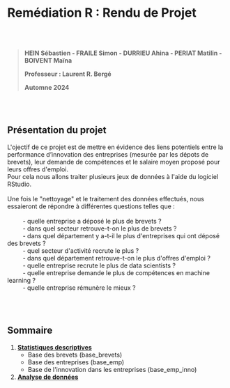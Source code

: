 


# **Remédiation R : Rendu de Projet**  

<br>
<br>

<blockquote>
<p><b>HEIN Sébastien - FRAILE Simon - DURRIEU Ahina - PERIAT Matilin - BOIVENT Maïna</b></p>
<p><b>Professeur : Laurent R. Bergé</b></p>
<p><b>Automne 2024</b></p>
</blockquote>

<br>
<br>



## **Présentation du projet**  

<span style="font-size: 14px;">L'ojectif de ce projet est de mettre en évidence des liens potentiels entre la performance d’innovation des entreprises (mesurée par les dépots de brevets), leur demande de compétences et le salaire moyen proposé pour leurs offres d'emploi.<br>
Pour cela nous allons traiter plusieurs jeux de données à l'aide du logiciel RStudio. <br><br>
Une fois le "nettoyage" et le traitement des données effectués, nous essaieront de répondre à différentes questions telles que : <br><br>
&nbsp;&nbsp;&nbsp;&nbsp;&nbsp;&nbsp;&nbsp;&nbsp; - quelle entreprise a déposé le plus de brevets ? <br>
&nbsp;&nbsp;&nbsp;&nbsp;&nbsp;&nbsp;&nbsp;&nbsp; - dans quel secteur retrouve-t-on le plus de brevets ? <br>
&nbsp;&nbsp;&nbsp;&nbsp;&nbsp;&nbsp;&nbsp;&nbsp; - dans quel département y a-t-il le plus d'entreprises qui ont déposé des brevets ? <br>
&nbsp;&nbsp;&nbsp;&nbsp;&nbsp;&nbsp;&nbsp;&nbsp; - quel secteur d'activité recrute le plus ? <br>
&nbsp;&nbsp;&nbsp;&nbsp;&nbsp;&nbsp;&nbsp;&nbsp; - dans quel département retrouve-t-on le plus d'offres d'emploi ? <br>
&nbsp;&nbsp;&nbsp;&nbsp;&nbsp;&nbsp;&nbsp;&nbsp; - quelle entreprise recrute le plus de data scientists ? <br>
&nbsp;&nbsp;&nbsp;&nbsp;&nbsp;&nbsp;&nbsp;&nbsp; - quelle entreprise demande le plus de compétences en machine learning ? <br>
&nbsp;&nbsp;&nbsp;&nbsp;&nbsp;&nbsp;&nbsp;&nbsp; - quelle entreprise rémunère le mieux ? <br>
</i></span><br>


<br>



## **Sommaire**  

1. [**Statistiques descriptives**](statistiques.md)  
   - Base des brevets (base_brevets)  
   - Base des entreprises (base_emp)  
   - Base de l'innovation dans les entreprises (base_emp_inno)  
2. [**Analyse de données**](analyse.md)  
